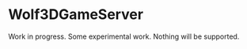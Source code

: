 Wolf3DGameServer
================

Work in progress. Some experimental work. Nothing will be supported.
